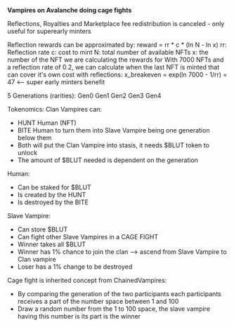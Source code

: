 **Vampires on Avalanche doing cage fights**

Reflections, Royalties and Marketplace fee redistribution is canceled - only useful for superearly minters

Reflection rewards can be approximated by: 
reward = rr * c * (ln N - ln x)
rr: Reflection rate
c: cost to mint
N: total number of available NFTs
x: the number of the NFT we are calculating the rewards for
With 7000 NFTs and a reflection rate of 0.2, we can calculate when the last NFT is minted that can cover it's own cost with reflections:
x_breakeven = exp(ln 7000 - 1/rr) = 47 <-- super early minters benefit

5 Generations (rarities):
Gen0
Gen1
Gen2
Gen3
Gen4

Tokenomics:
Clan Vampires can:
 - HUNT Human (NFT)
 - BITE Human to turn them into Slave Vampire being one generation below them
 - Both will put the Clan Vampire into stasis, it needs $BLUT token to unlock
 - The amount of $BLUT needed is dependent on the generation

Human:
 - Can be staked for $BLUT
 - Is created by the HUNT
 - Is destroyed by the BITE

Slave Vampire:
 - Can store $BLUT
 - Can fight other Slave Vampires in a CAGE FIGHT
 - Winner takes all $BLUT
 - Winner has 1% chance to join the clan --> ascend from Slave Vampire to Clan vampire
 - Loser has a 1% change to be destroyed

Cage fight is inherited concept from ChainedVampires:
 - By comparing the generation of the two participants each participants receives a part of the number space between 1 and 100
 - Draw a random number from the 1 to 100 space, the slave vampire having this number is its part is the winner